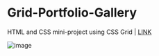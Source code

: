 # Grid-Portfolio-Gallery

HTML and CSS mini-project using CSS Grid  |  [LINK](https://the-amazing-atharva.github.io/Grid-Portfolio-Gallery/)

![image](https://github.com/the-amazing-atharva/Grid-Portfolio-Gallery/assets/121221252/a26f4f6c-6fe9-477a-b499-63478c54730f)
